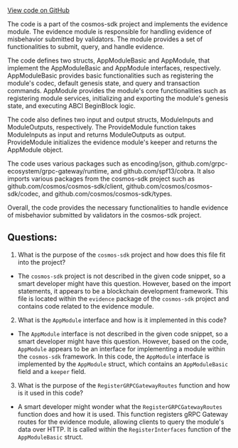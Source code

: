 [View code on GitHub](https://github.com/cosmos/cosmos-sdk.git/x/evidence/module.go)

The code is a part of the cosmos-sdk project and implements the evidence module. The evidence module is responsible for handling evidence of misbehavior submitted by validators. The module provides a set of functionalities to submit, query, and handle evidence. 

The code defines two structs, AppModuleBasic and AppModule, that implement the AppModuleBasic and AppModule interfaces, respectively. AppModuleBasic provides basic functionalities such as registering the module's codec, default genesis state, and query and transaction commands. AppModule provides the module's core functionalities such as registering module services, initializing and exporting the module's genesis state, and executing ABCI BeginBlock logic.

The code also defines two input and output structs, ModuleInputs and ModuleOutputs, respectively. The ProvideModule function takes ModuleInputs as input and returns ModuleOutputs as output. ProvideModule initializes the evidence module's keeper and returns the AppModule object.

The code uses various packages such as encoding/json, github.com/grpc-ecosystem/grpc-gateway/runtime, and github.com/spf13/cobra. It also imports various packages from the cosmos-sdk project such as github.com/cosmos/cosmos-sdk/client, github.com/cosmos/cosmos-sdk/codec, and github.com/cosmos/cosmos-sdk/types.

Overall, the code provides the necessary functionalities to handle evidence of misbehavior submitted by validators in the cosmos-sdk project.
## Questions: 
 1. What is the purpose of the `cosmos-sdk` project and how does this file fit into the project?
- The `cosmos-sdk` project is not described in the given code snippet, so a smart developer might have this question. However, based on the import statements, it appears to be a blockchain development framework. This file is located within the `evidence` package of the `cosmos-sdk` project and contains code related to the evidence module.

2. What is the `AppModule` interface and how is it implemented in this code?
- The `AppModule` interface is not described in the given code snippet, so a smart developer might have this question. However, based on the code, `AppModule` appears to be an interface for implementing a module within the `cosmos-sdk` framework. In this code, the `AppModule` interface is implemented by the `AppModule` struct, which contains an `AppModuleBasic` field and a `keeper` field.

3. What is the purpose of the `RegisterGRPCGatewayRoutes` function and how is it used in this code?
- A smart developer might wonder what the `RegisterGRPCGatewayRoutes` function does and how it is used. This function registers gRPC Gateway routes for the evidence module, allowing clients to query the module's data over HTTP. It is called within the `RegisterInterfaces` function of the `AppModuleBasic` struct.